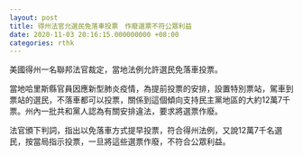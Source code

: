 ```yaml
---
layout: post
title: 得州法官允選民免落車投票　作廢選票不符公眾利益
date: 2020-11-03 20:16:15.000000000 +08:00
categories: rthk
---
```


美國得州一名聯邦法官裁定，當地法例允許選民免落車投票。

當地哈里斯縣官員因應新型肺炎疫情，為提前投票的安排，設置特別票站，駕車到票站的選民，不落車都可以投票，關係到這個傾向支持民主黨地區的大約12萬7千票。州內一批共和黨人認為有關安排違法，要求將選票作廢。

法官頒下判詞，指出以免落車方式提早投票，符合得州法例，又說12萬7千名選民，按當局指示投票，一旦將這些選票作廢，不符合公眾利益。
